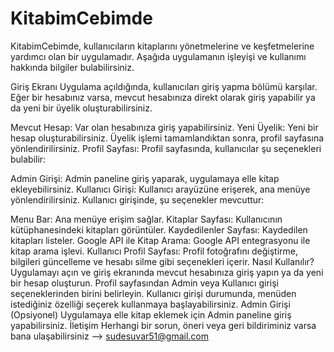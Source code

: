 # KitabimCebimde

KitabimCebimde, kullanıcıların kitaplarını yönetmelerine ve keşfetmelerine yardımcı olan bir uygulamadır. Aşağıda uygulamanın işleyişi ve kullanımı hakkında bilgiler bulabilirsiniz.

Giriş Ekranı
Uygulama açıldığında, kullanıcıları giriş yapma bölümü karşılar. Eğer bir hesabınız varsa, mevcut hesabınıza direkt olarak giriş yapabilir ya da yeni bir üyelik oluşturabilirsiniz.

Mevcut Hesap: 
Var olan hesabınıza giriş yapabilirsiniz.
Yeni Üyelik: 
Yeni bir hesap oluşturabilirsiniz. Üyelik işlemi tamamlandıktan sonra, profil sayfasına yönlendirilirsiniz.
Profil Sayfası: 
Profil sayfasında, kullanıcılar şu seçenekleri bulabilir:

Admin Girişi: 
Admin paneline giriş yaparak, uygulamaya elle kitap ekleyebilirsiniz.
Kullanıcı Girişi: 
Kullanıcı arayüzüne erişerek, ana menüye yönlendirilirsiniz.
Kullanıcı girişinde, şu seçenekler mevcuttur:

Menu Bar:
Ana menüye erişim sağlar.
Kitaplar Sayfası:
Kullanıcının kütüphanesindeki kitapları görüntüler.
Kaydedilenler Sayfası:
Kaydedilen kitapları listeler.
Google API ile Kitap Arama:
Google API entegrasyonu ile kitap arama işlevi.
Kullanıcı Profil Sayfası:
Profil fotoğrafını değiştirme, bilgileri güncelleme ve hesabı silme gibi seçenekleri içerir.
Nasıl Kullanılır?
Uygulamayı açın ve giriş ekranında mevcut hesabınıza giriş yapın ya da yeni bir hesap oluşturun.
Profil sayfasından Admin veya Kullanıcı girişi seçeneklerinden birini belirleyin.
Kullanıcı girişi durumunda, menüden istediğiniz özelliği seçerek kullanmaya başlayabilirsiniz.
Admin Girişi (Opsiyonel)
Uygulamaya elle kitap eklemek için Admin paneline giriş yapabilirsiniz.
İletişim
Herhangi bir sorun, öneri veya geri bildiriminiz varsa bana ulaşabilirsiniz --> sudesuvar51@gmail.com





 
